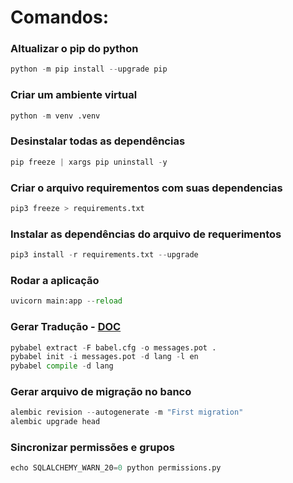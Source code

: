 # Comandos:
### Altualizar o pip do python
```python
python -m pip install --upgrade pip
```
### Criar um ambiente virtual
```python
python -m venv .venv
```
### Desinstalar todas as dependências
```python
pip freeze | xargs pip uninstall -y
```
### Criar o arquivo requirementos com suas dependencias
```python
pip3 freeze > requirements.txt
```
### Instalar as dependências do arquivo de requerimentos
```python
pip3 install -r requirements.txt --upgrade
```
### Rodar a aplicação
```python
uvicorn main:app --reload
```
### Gerar Tradução - [DOC](https://github.com/Anbarryprojects/fastapi-babel)
```python
pybabel extract -F babel.cfg -o messages.pot .
pybabel init -i messages.pot -d lang -l en
pybabel compile -d lang
```
### Gerar arquivo de migração no banco
```python
alembic revision --autogenerate -m "First migration"
alembic upgrade head
```
### Sincronizar permissões e grupos
```python
echo SQLALCHEMY_WARN_20=0 python permissions.py
```
